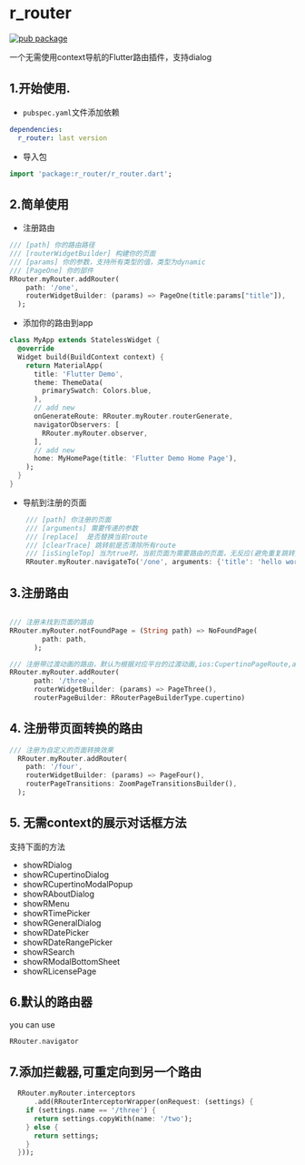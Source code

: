 # r_router
[![pub package](https://img.shields.io/pub/v/r_router.svg)](https://pub.dartlang.org/packages/r_router)

一个无需使用context导航的Flutter路由插件，支持dialog


## 1.开始使用.

- `pubspec.yaml`文件添加依赖
```yaml
dependencies:
  r_router: last version
```
- 导入包
```dart
import 'package:r_router/r_router.dart';

```
## 2.简单使用

- 注册路由
```dart
/// [path] 你的路由路径
/// [routerWidgetBuilder] 构建你的页面
/// [params] 你的参数，支持所有类型的值，类型为dynamic
/// [PageOne] 你的部件
RRouter.myRouter.addRouter(
    path: '/one',
    routerWidgetBuilder: (params) => PageOne(title:params["title"]),
  );

```

- 添加你的路由到app
```dart
class MyApp extends StatelessWidget {
  @override
  Widget build(BuildContext context) {
    return MaterialApp(
      title: 'Flutter Demo',
      theme: ThemeData(
        primarySwatch: Colors.blue,
      ),
      // add new
      onGenerateRoute: RRouter.myRouter.routerGenerate,
      navigatorObservers: [
        RRouter.myRouter.observer,
      ],
      // add new
      home: MyHomePage(title: 'Flutter Demo Home Page'),
    );
  }
}

```
- 导航到注册的页面
```dart
    /// [path] 你注册的页面
    /// [arguments] 需要传递的参数
    /// [replace]  是否替换当前route
    /// [clearTrace] 跳转前是否清除所有route
    /// [isSingleTop] 当为true时，当前页面为需要路由的页面，无反应(避免重复跳转页面)
    RRouter.myRouter.navigateTo('/one', arguments: {'title': 'hello world!'});
```

## 3.注册路由
```dart

/// 注册未找到页面的路由
RRouter.myRouter.notFoundPage = (String path) => NoFoundPage(
        path: path,
      );

/// 注册带过渡动画的路由，默认为根据对应平台的过渡动画,ios:CupertinoPageRoute,android:MaterialPageRoute
RRouter.myRouter.addRouter(
      path: '/three',
      routerWidgetBuilder: (params) => PageThree(),
      routerPageBuilder: RRouterPageBuilderType.cupertino)
```

## 4. 注册带页面转换的路由
```dart
/// 注册为自定义的页面转换效果
  RRouter.myRouter.addRouter(
    path: '/four',
    routerWidgetBuilder: (params) => PageFour(),
    routerPageTransitions: ZoomPageTransitionsBuilder(),
  );
```

## 5. 无需context的展示对话框方法
支持下面的方法
- showRDialog
- showRCupertinoDialog
- showRCupertinoModalPopup
- showRAboutDialog
- showRMenu
- showRTimePicker
- showRGeneralDialog
- showRDatePicker
- showRDateRangePicker
- showRSearch
- showRModalBottomSheet
- showRLicensePage

## 6.默认的路由器
you can use
```dart
RRouter.navigator
```

## 7.添加拦截器,可重定向到另一个路由

```dart
  RRouter.myRouter.interceptors
      .add(RRouterInterceptorWrapper(onRequest: (settings) {
    if (settings.name == '/three') {
      return settings.copyWith(name: '/two');
    } else {
      return settings;
    }
  }));
```

##